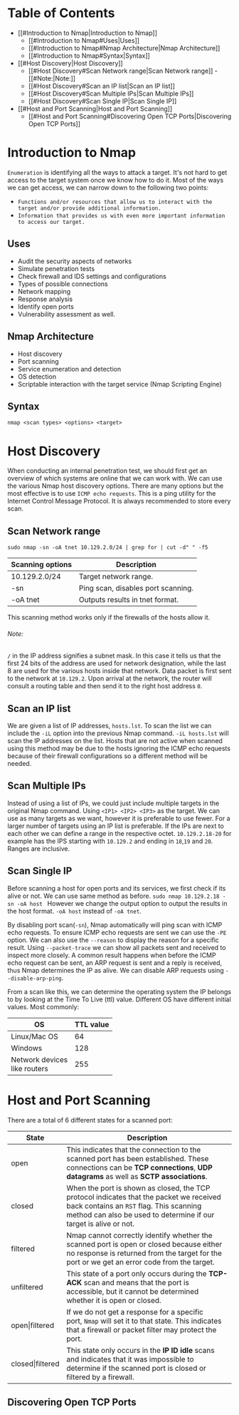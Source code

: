 # Table of Contents
- [[#Introduction to Nmap|Introduction to Nmap]]
	- [[#Introduction to Nmap#Uses|Uses]]
	- [[#Introduction to Nmap#Nmap Architecture|Nmap Architecture]]
	- [[#Introduction to Nmap#Syntax|Syntax]]
- [[#Host Discovery|Host Discovery]]
	- [[#Host Discovery#Scan Network range|Scan Network range]]
					- [[#Note:|Note:]]
	- [[#Host Discovery#Scan an IP list|Scan an IP list]]
	- [[#Host Discovery#Scan Multiple IPs|Scan Multiple IPs]]
	- [[#Host Discovery#Scan Single IP|Scan Single IP]]
- [[#Host and Port Scanning|Host and Port Scanning]]
	- [[#Host and Port Scanning#Discovering Open TCP Ports|Discovering Open TCP Ports]]

# Introduction to Nmap
`Enumeration` is identifying all the ways to attack a target. It's not hard to get access to the target system once we know how to do it. Most of the ways we can get access, we can narrow down to the following two points:
- `Functions and/or resources that allow us to interact with the target and/or provide additional information.`
- `Information that provides us with even more important information to access our target.`
## Uses
- Audit the security aspects of networks
- Simulate penetration tests
- Check firewall and IDS settings and configurations
- Types of possible connections
- Network mapping
- Response analysis
- Identify open ports
- Vulnerability assessment as well.
## Nmap Architecture
- Host discovery
- Port scanning
- Service enumeration and detection
- OS detection
- Scriptable interaction with the target service (Nmap Scripting Engine)
## Syntax
`nmap <scan types> <options> <target>` 
# Host Discovery
When conducting an internal penetration test, we should first get an overview of which systems are online that we can work with. We can use the various Nmap host discovery options. There are many options but the most effective is to use `ICMP echo requests`. This is a ping utility for the Internet Control Message Protocol. It is always recommended to store every scan.
## Scan Network range
`sudo nmap -sn -oA tnet 10.129.2.0/24 | grep for | cut -d" " -f5`

| Scanning options | Description                        |
| ---------------- | ---------------------------------- |
| 10.129.2.0/24    | Target network range.              |
| -sn              | Ping scan, disables port scanning. |
| -oA tnet         | Outputs results in tnet format.    |
This scanning method works only if the firewalls of the hosts allow it.
###### Note: 
`/` in the IP address signifies a subnet mask. In this case it tells us that the first 24 bits of the address are used for network designation, while the last 8 are used for the various hosts inside that network. Data packet is first sent to the network at `10.129.2`. Upon arrival at the network, the router will consult a routing table and then send it to the right host address `0`.
## Scan an IP list
We are given a list of IP addresses, `hosts.lst`. To scan the list we can include the `-iL` option into the previous Nmap command. `-iL hosts.lst` will scan the IP addresses on the list. Hosts that are not active when scanned using this method may be due to the hosts ignoring the ICMP echo requests because of their firewall configurations so a different method will be needed.
## Scan Multiple IPs
Instead of using a list of IPs, we could just include multiple targets in the original Nmap command.
Using `<IP1> <IP2> <IP3>` as the target. We can use as many targets as we want, however it is preferable to use fewer. For a larger number of targets using an IP list is preferable.
If the IPs are next to each other we can define a range in the respective octet.
`10.129.2.18-20` for example has the IPS starting with `10.129.2` and ending in `18`,`19` and `20`. Ranges are inclusive.
## Scan Single IP
Before scanning a host for open ports and its services, we first check if its alive or not. We can use same method as before. 
`sudo nmap 10.129.2.18 -sn -oA host `
However we change the output option to output the results in the host format. `-oA host` instead of `-oA tnet`. 

By disabling port scan(`-sn`), Nmap automatically will ping scan with ICMP echo requests. To ensure ICMP echo requests are sent we can use the `-PE` option. We can also use the `--reason` to display the reason for a specific result. Using `--packet-trace` we can show all packets sent and received to inspect more closely. A common result happens when before the ICMP echo request can be sent, an ARP request is sent and a reply is received, thus Nmap determines the IP as alive. We can disable ARP requests using `--disable-arp-ping`. 

From a scan like this, we can determine the operating system the IP belongs to by looking at the Time To Live (ttl) value. Different OS have different initial values. Most commonly:

| OS                               | TTL value |
| -------------------------------- | --------- |
| Linux/Mac OS                     | 64        |
| Windows                          | 128       |
| Network devices <br>like routers | 255       |
# Host and Port Scanning
There are a total of 6 different states for a scanned port:

| State            | Description                                                                                                                                                                                             |
| ---------------- | ------------------------------------------------------------------------------------------------------------------------------------------------------------------------------------------------------- |
| open             | This indicates that the connection to the scanned port has been established. These connections can be **TCP connections**, **UDP datagrams** as well as **SCTP associations**.                          |
| closed           | When the port is shown as closed, the TCP protocol indicates that the packet we received back contains an `RST` flag. This scanning method can also be used to determine if our target is alive or not. |
| filtered         | Nmap cannot correctly identify whether the scanned port is open or closed because either no response is returned from the target for the port or we get an error code from the target.                  |
| unfiltered       | This state of a port only occurs during the **TCP-ACK** scan and means that the port is accessible, but it cannot be determined whether it is open or closed.                                           |
| open\|filtered   | If we do not get a response for a specific port, `Nmap` will set it to that state. This indicates that a firewall or packet filter may protect the port.                                                |
| closed\|filtered | This state only occurs in the **IP ID idle** scans and indicates that it was impossible to determine if the scanned port is closed or filtered by a firewall.                                           |
## Discovering Open TCP Ports
